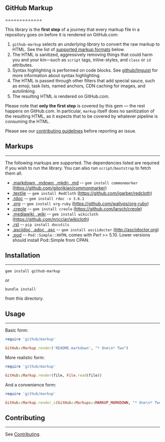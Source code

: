 ## GitHub Markup
=============

This library is the **first step** of a journey that every markup file in a repository goes on before it is rendered on GitHub.com:

1. `github-markup` selects an _underlying library_ to convert the raw markup to HTML. See the list of [supported markup formats](#markups) below.
1. The HTML is sanitized, aggressively removing things that could harm you and your kin—such as `script` tags, inline-styles, and `class` or `id` attributes.
1. Syntax highlighting is performed on code blocks. See [github/linguist](https://github.com/github/linguist#syntax-highlighting) for more information about syntax highlighting.
1. The HTML is passed through other filters that add special sauce, such as emoji, task lists, named anchors, CDN caching for images, and autolinking.
1. The resulting HTML is rendered on GitHub.com.

Please note that **only the first step** is covered by this gem — the rest happens on GitHub.com.  In particular, `markup` itself does no sanitization of the resulting HTML, as it expects that to be covered by whatever pipeline is consuming the HTML.

Please see our [contributing guidelines](CONTRIBUTING.md) before reporting an issue.

## Markups
-------

The following markups are supported.  The dependencies listed are required if
you wish to run the library. You can also run `script/bootstrap` to fetch them all.

* [.markdown, .mdown, .mkdn, .md](http://daringfireball.net/projects/markdown/) -- `gem install commonmarker` (https://github.com/gjtorikian/commonmarker)
* [.textile](https://www.promptworks.com/textile) -- `gem install RedCloth` (https://github.com/jgarber/redcloth)
* [.rdoc](https://ruby.github.io/rdoc/) -- `gem install rdoc -v 3.6.1`
* [.org](http://orgmode.org/) -- `gem install org-ruby` (https://github.com/wallyqs/org-ruby)
* [.creole](http://wikicreole.org/) -- `gem install creole` (https://github.com/larsch/creole)
* [.mediawiki, .wiki](http://www.mediawiki.org/wiki/Help:Formatting) -- `gem install wikicloth` (https://github.com/nricciar/wikicloth)
* [.rst](http://docutils.sourceforge.net/rst.html) -- `pip install docutils`
* [.asciidoc, .adoc, .asc](http://asciidoc.org/) -- `gem install asciidoctor` (http://asciidoctor.org)
* [.pod](http://search.cpan.org/dist/perl/pod/perlpod.pod) -- `Pod::Simple::XHTML`
  comes with Perl >= 5.10. Lower versions should install Pod::Simple from CPAN.

## Installation
-----------

```
gem install github-markup
```

or

```
bundle install
```

from this directory.

## Usage
-----

Basic form:

```ruby
require 'github/markup'

GitHub::Markup.render('README.markdown', "* One\n* Two")
```

More realistic form:

```ruby
require 'github/markup'

GitHub::Markup.render(file, File.read(file))
```

And a convenience form:

```ruby
require 'github/markup'

GitHub::Markup.render_s(GitHub::Markups::MARKUP_MARKDOWN, "* One\n* Two")
```


## Contributing
------------

See [Contributing](CONTRIBUTING.md).
